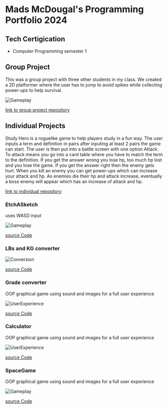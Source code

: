 # Mads McDougal's Programming Portfolio 2024 
## Tech Certigication
* Computer Programming semester 1 

## Group Project

This was a group project with three other students in my class. We created a 2D platformer where the user has to jump to avoid spikes while collecting power-ups to help survival. 

![Gameplay](https://github.com/olmpyia/programmingportfolio/blob/main/images/Screenshot%202024-04-19%20160056.png?raw=true)

[link to group project repository](https://github.com/olmpyia/GroupProject)

## Individual Projects

Study Hero is a roguelike game to help players study in a fun way. The user inputs a term and definition in pairs after inputing at least 2 pairs the game can start. The user is then put into a battle screen with one option Attack. To attack means you go into a card table where you have to match the term to the definition. If you get the answer wrong you lose hp, too much hp lost and you lose the game. If you get the answer right then the enemy gets hurt. When you kill an enemy you can get power-ups which can increase your attack and hp. As enemies die their hp and attack increase, eventually a boss enemy will appear which has an increase of attack and hp. 

[link to individual repository](https://github.com/olmpyia/StudyHero)


### EtchASketch
uses WASD input

![Gameplay](https://github.com/olmpyia/programmingportfolio/blob/main/images/sketch.png?raw=true)

[source Code](https://github.com/olmpyia/programmingportfolio/tree/main/src/etchASketch)


### LBs and KG converter
![Conversion](https://github.com/olmpyia/programmingportfolio/blob/main/images/coverter.png?raw=true)

[source Code](https://github.com/olmpyia/programmingportfolio/tree/main/src/lbs_to_kg)

### Grade converter
OOP graphical game using sound and images for a full user experience 

![UserExperience](https://github.com/olmpyia/programmingportfolio/blob/main/images/grades.png?raw=true)

[source Code](https://github.com/olmpyia/programmingportfolio/tree/main/src/grades)

### Calculator
OOP graphical game using sound and images for a full user experience 

![UserExperience](https://github.com/olmpyia/programmingportfolio/blob/main/images/calc.png?raw=true)

[source Code](https://github.com/olmpyia/programmingportfolio/tree/main/src/calc)

### SpaceGame
OOP graphical game using sound and images for a full user experience 

![Gameplay](https://github.com/olmpyia/programmingportfolio/blob/main/images/Screenshot%202024-02-06%20055906.png?raw=true)

[source Code](https://github.com/olmpyia/programmingportfolio/tree/main/src/spacegame/spacegame)
